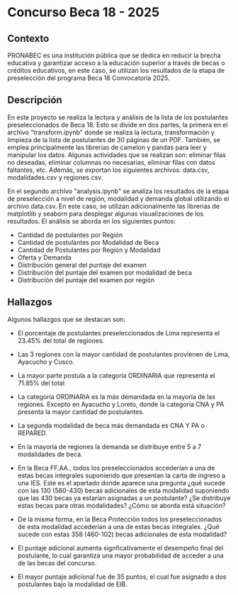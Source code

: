 # Concurso Beca 18 - 2025

## Contexto
PRONABEC es una institución pública que se dedica en reducir la brecha educativa y garantizar acceso a la educación superior a través de becas o créditos educativos, en este caso, se utilizan los resultados de la etapa de preselección del programa Beca 18 Convocatoria 2025.

## Descripción
En este proyecto se realiza la lectura y análisis de la lista de los postulantes preseleccionados de Beca 18. Esto se divide en dos partes, la primera en el archivo "transform.ipynb" donde se realiza la lectura, transformación y limpieza de la lista de postulantes de 30 páginas de un PDF. También, se emplea principalmente las librerías de camelon y pandas para leer y manipular los datos. Algunas actividades que se realizan son: eliminar filas no deseadas, eliminar columnas no necesarias, eliminar filas con datos faltantes, etc. Además, se exportan los siguientes archivos: data.csv, modalidades.csv y regiones.csv.

En el segundo archivo "analysis.ipynb" se analiza los resultados de la etapa de preselección a nivel de región, modalidad y demanda global utilizando el archivo data.csv. En este caso, se utilizan adicionalmente las librerias de matplotlib y seaborn para desplegar algunas visualizaciones de los resultados. El análisis se aborda en los siguientes puntos:
* Cantidad de postulantes por Región
* Cantidad de postulantes por Modalidad de Beca
* Cantidad de Postulantes por Región y Modalidad
* Oferta y Demanda
* Distribución general del puntaje del examen
* Distribución del puntaje del examen por modalidad de beca
* Distribución del puntaje del examen por región

## Hallazgos
Algunos hallazgos que se destacan son:
* El porcentaje de postulantes preseleccionados de Lima representa el 23.45% del total de regiones.
* Las 3 regiones con la mayor cantidad de postulantes provienen de Lima, Ayacucho y Cusco.

* La mayor parte postula a la categoría ORDINARIA que representa el 71.85% del total

* La categoria ORDINARIA es la más demandada en la mayoría de las regiones. Excepto en Ayacucho y Loreto, donde la categoría CNA y PA presenta la mayor cantidad de postulantes.
* La segunda modalidad de beca más demandada es CNA Y PA o REPARED.

* En la mayoría de regiones la demanda se distribuye entre 5 a 7 modalidades de beca.

* En la Beca FF.AA., todos los preseleccionados accederían a una de estas becas integrales suponiendo que presentan la carta de ingreso a una IES. Este es el apartado donde aparece una pregunta ¿qué sucede con las 130 (560-430) becas adicionales de esta modalidad suponiendo que las 430 becas ya estarían asignadas a un postulante? ¿Se distribuye estas becas para otras modalidades? ¿Cómo se aborda está situación?
* De la misma forma, en la Beca Protección todos los preseleccionados de esta modalidad accederían a una de estas becas integrales. ¿Qué sucede con estas 358 (460-102) becas adicionales de esta modalidad?

* El puntaje adicional aumenta signficativamente el desempeño final del postulante, lo cual garantiza una mayor probabilidad de acceder a una de las becas del concurso.
* El mayor puntaje adicional fue de 35 puntos, el cual fue asignado a dos postulantes bajo la modalidad de EIB.
